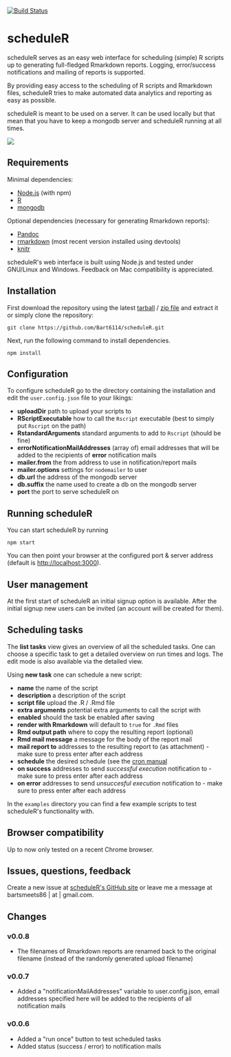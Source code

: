 [![Build Status](https://travis-ci.org/Bart6114/scheduleR.svg?branch=master)](https://travis-ci.org/Bart6114/scheduleR)

# scheduleR

scheduleR serves as an easy web interface for scheduling (simple) R scripts up to generating full-fledged Rmarkdown reports. Logging, error/success notifications and mailing of reports is supported.

By providing easy access to the scheduling of R scripts and Rmarkdown files, scheduleR tries to make automated data analytics and reporting as easy as possible.

scheduleR is meant to be used on a server. It can be used locally but that mean that you have to keep a mongodb server and scheduleR running at all times.

![](http://i.imgur.com/fmlUpPr.png)

## Requirements

Minimal dependencies:

- [Node.js](http://nodejs.org/) (with npm)
- [R](http://www.r-project.org/)
- [mongodb](http://www.mongodb.org/)

Optional dependencies (necessary for generating Rmarkdown reports):

- [Pandoc](http://johnmacfarlane.net/pandoc/)
- [rmarkdown](https://github.com/rstudio/rmarkdown) (most recent version installed using devtools)
- [knitr](http://yihui.name/knitr/)

scheduleR's web interface is built using Node.js and tested under GNU/Linux and Windows. Feedback on Mac compatibility is appreciated.


## Installation

First download the repository using the latest [tarball](https://api.github.com/repos/Bart6114/scheduleR/tarball/) / [zip file](https://github.com/Bart6114/scheduleR/archive/master.zip) and extract it or simply clone the repository:

    git clone https://github.com/Bart6114/scheduleR.git

Next, run the following command to install dependencies.

    npm install

## Configuration

To configure scheduleR go to the directory containing the installation and edit the ```user.config.json``` file to your likings:

- **uploadDir** path to upload your scripts to
- **RScriptExecutable** how to call the ```Rscript``` executable (best to simply put ```Rscript``` on the path)
- **RstandardArguments** standard arguments to add to ```Rscript``` (should be fine)
- **errorNotificationMailAddresses** (array of) email addresses that will be added to the recipients of __error__ notification mails
- **mailer.from** the from address to use in notification/report mails
- **mailer.options** settings for ```nodemailer``` to user
- **db.url** the address of the mongodb server
- **db.suffix** the name used to create a db on the mongodb server
- **port** the port to serve scheduleR on

## Running scheduleR

You can start scheduleR by running

    npm start

You can then point your browser at the configured port & server address (default is [http://localhost:3000](http://localhost:3000)).

## User management

At the first start of scheduleR an initial signup option is available. After the initial signup new users can be invited (an account will be created for them).

## Scheduling tasks

The **list tasks** view gives an overview of all the scheduled tasks. One can choose a specific task to get a detailed overview on run times and logs. The edit mode is also available via the detailed view.

Using **new task** one can schedule a new script:

- **name** the name of the script
- **description** a description of the script
- **script file** upload the .R / .Rmd file
- **extra arguments** potential extra arguments to call the script with
- **enabled** should the task be enabled after saving
- **render with Rmarkdown** will default to ```true``` for ```.Rmd``` files
- **Rmd output path** where to copy the resulting report (optional)
- **Rmd mail message** a message for the body of the report mail
- **mail report to** addresses to the resulting report to (as attachment) - make sure to press enter after each address
- **schedule** the desired schedule (see the [cron manual](http://unixhelp.ed.ac.uk/CGI/man-cgi?crontab+5)
- **on success** addresses to send _successful execution_ notification to - make sure to press enter after each address
- **on error** addresses to send _unsuccesful execution_ notification to - make sure to press enter after each address

In the ```examples``` directory you can find a few example scripts to test scheduleR's functionality with.

## Browser compatibility

Up to now only tested on a recent Chrome browser.

## Issues, questions, feedback

Create a new issue at [scheduleR's GitHub site](https://github.com/Bart6114/scheduleR/issues) or leave me a message at bartsmeets86 | at | gmail.com.


## Changes

### v0.0.8

- The filenames of Rmarkdown reports are renamed back to the original filename (instead of the randomly generated upload filename)

### v0.0.7

- Added a "notificationMailAddresses" variable to user.config.json, email addresses specified here will be added to the recipients of all notification mails

### v0.0.6

- Added a "run once" button to test scheduled tasks
- Added status (success / error) to notification mails
